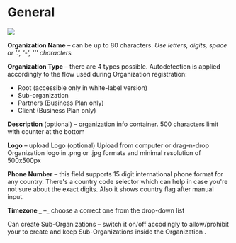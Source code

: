 # General



![](../../../.gitbook/assets/org\_settings.png)

**Organization Name** – can be up to 80 characters. _Use letters, digits, space or '.', '-', ''' characters_

**Organization Type** – there are 4 types possible. Autodetection is applied accordingly to the flow used during Organization registration:

* Root (accessible only in white-label version)
* Sub-organization
* Partners (Business Plan only)
* Client (Business Plan only)

**Description** (optional) – organization info container. 500 characters limit with counter at the bottom

**Logo** – upload Logo (optional) Upload from computer or drag-n-drop Organization logo in .png or .jpg formats and minimal resolution of 500x500px

**Phone Number** – this field supports 15 digit international phone format for any country. There's a country code selector which can help in case you're not sure about the exact digits. Also it shows country flag after manual input.

**Timezone **_**** –_ choose a correct one from the drop-down list&#x20;

Сan create Sub-Organizations – switch it on/off accodingly to allow/prohibit your to create and keep Sub-Organizations inside the Organization .
